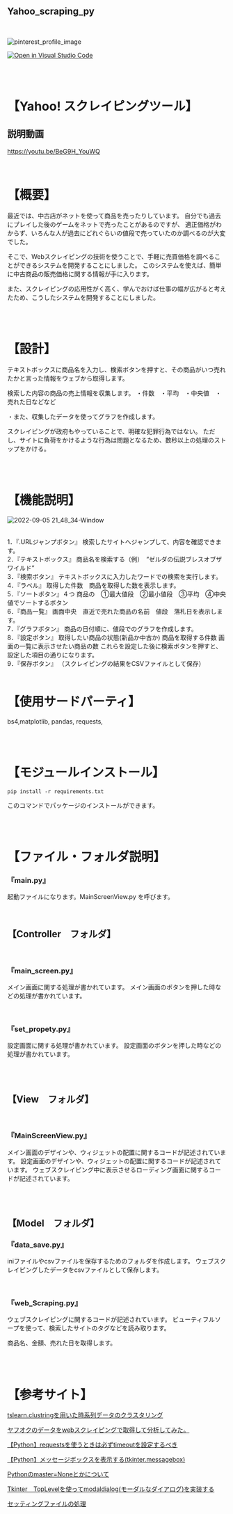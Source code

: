 ## Yahoo_scraping_py



<br>

![pinterest_profile_image](https://user-images.githubusercontent.com/103634835/189520017-4690e695-ea0a-4e32-906a-84a834d46ddb.png)


[![Open in Visual Studio Code](https://img.shields.io/static/v1?logo=visualstudiocode&label=&message=Open%20in%20Visual%20Studio%20Code&labelColor=2c2c32&color=007acc&logoColor=007acc)](https://open.vscode.dev/｛fk009｝/{Yahoo_scraping_py})

<br>
<br>



# 【Yahoo! スクレイピングツール】
## 説明動画
https://youtu.be/BeG9H_YouWQ

<br>

# 【概要】
最近では、中古店がネットを使って商品を売ったりしています。
自分でも過去にプレイした後のゲームをネットで売ったことがあるのですが、
適正価格がわからず、いろんな人が過去にどれぐらいの値段で売っていたのか調べるのが大変でした。

そこで、Webスクレイピングの技術を使うことで、手軽に売買価格を調べることができるシステムを開発することにしました。
このシステムを使えば、簡単に中古商品の販売価格に関する情報が手に入ります。

また、スクレイピングの応用性がく高く、学んでおけば仕事の幅が広がると考えたため、こうしたシステムを開発することにしました。
  
  
  
<br>
<br>
  
# 【設計】

テキストボックスに商品名を入力し、検索ボタンを押すと、その商品がいつ売れたかと言った情報をウェブから取得します。

検索した内容の商品の売上情報を収集します。
・件数　・平均　・中央値　・売れた日などなど

・また、収集したデータを使ってグラフを作成します。

スクレイピングが政府もやっていることで、明確な犯罪行為ではない。
ただし、サイトに負荷をかけるような行為は問題となるため、数秒以上の処理のストップをかける。

<br>
<br>



# 【機能説明】

![2022-09-05 21_48_34-Window](https://user-images.githubusercontent.com/103634835/189520137-208e3643-6e30-4393-acb9-442bb74b9577.png)


<br>
1．『.URLジャンプボタン』
検索したサイトへジャンプして、内容を確認できます。
<br>
2．『テキストボックス』
商品名を検索する（例）　”ゼルダの伝説ブレスオブザワイルド”
<br>
3．『検索ボタン』
テキストボックスに入力したワードでの検索を実行します。
<br>
4．『ラベル』
取得した件数　商品を取得した数を表示します。
<br>
5．『ソートボタン』４つ
商品の　①最大値段　②最小値段　③平均　④中央値でソートするボタン
<br>
6．『商品一覧』
画面中央　直近で売れた商品の名前　値段　落札日を表示します。
<br>
7．『グラフボタン』
商品の日付順に、値段でのグラフを作成します。
<br>
8．『設定ボタン』
取得したい商品の状態(新品か中古か)
商品を取得する件数
画面の一覧に表示させたい商品の数
これらを設定した後に検索ボタンを押すと、設定した項目の通りになります。
<br>
9．『保存ボタン』
（スクレイピングの結果をCSVファイルとして保存）


<br>
<br>

# 【使用サードパーティ】
bs4,matplotlib, pandas, requests, 

<br>
<br>

# 【モジュールインストール】
```
pip install -r requirements.txt
```
このコマンドでパッケージのインストールができます。

<br>
<br>

# 【ファイル・フォルダ説明】


### **『main.py』**
起動ファイルになります。MainScreenView.py を呼びます。

<br>

## 【Controller　フォルダ】
<br>

### **『main_screen.py』**
メイン画面に関する処理が書かれています。
メイン画面のボタンを押した時などの処理が書かれています。

<br>

### 『set_propety.py』
設定画面に関する処理が書かれています。
設定画面のボタンを押した時などの処理が書かれています。

<br>
<br>

## 【View　フォルダ】

<br>

### 『MainScreenView.py』

メイン画面のデザインや、ウィジェットの配置に関するコードが記述されています。
設定画面のデザインや、ウィジェットの配置に関するコードが記述されています。
ウェブスクレイピング中に表示させるローディング画面に関するコードが記述されています。

<br>
<br>

## 【Model　フォルダ】

### 『data_save.py』

iniファイルやcsvファイルを保存するためのフォルダを作成します。
ウェブスクレイピングしたデータをcsvファイルとして保存します。

<br>

### 『web_Scraping.py』

ウェブスクレイピングに関するコードが記述されています。
ビューティフルソープを使って、検索したサイトのタグなどを読み取ります。

商品名、金額、売れた日を取得します。


<br>
<br>


# 【参考サイト】

[tslearn.clustringを用いた時系列データのクラスタリング](https://yoshi-cow.github.io/statistics.github.io/dtw.html)

[ヤフオクのデータをwebスクレイピングで取得して分析してみた。](https://note.com/rkhs_cemcl/n/nb1ca2380cfe2)

[【Python】requestsを使うときは必ずtimeoutを設定するべき](https://blog.cosnomi.com/posts/1259/)

[【Python】メッセージボックスを表示する(tkinter.messagebox)](https://pg-chain.com/python-messagebox)

[Pythonのmaster=Noneとかについて](https://detail.chiebukuro.yahoo.co.jp/qa/question_detail/q12206588077)

[Tkinter　TopLevelを使ってmodaldialog(モーダルなダイアログ)を実装する](https://suzutaka-programming.com/tkinter-modaldialog/)

[セッティングファイルの処理](https://kaibutsusyain.com/how-to-create-and-operate-a-configuration-file-in-python/)

